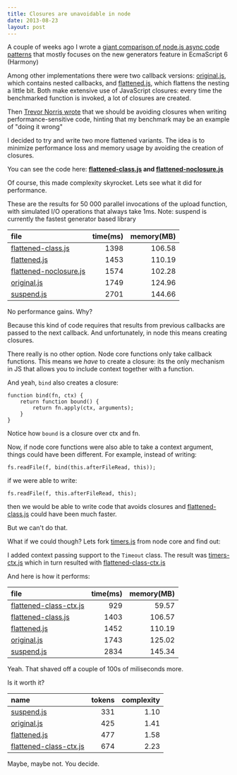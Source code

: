 ```yaml
---
title: Closures are unavoidable in node
date: 2013-08-23
layout: post
---
```


A couple of weeks ago I wrote a [giant comparison of node.js async code 
patterns](/posts/analysis-generators-and-other-async-patterns-node.html) that 
mostly focuses on the new generators feature in EcmaScript 6 (Harmony)

Among other implementations there were two callback versions: [original.js], 
which contains nested callbacks, and [flattened.js], which flattens the nesting a
little bit. Both make extensive use of JavaScript closures: every time
the benchmarked function is invoked, a lot of closures are created.

Then [Trevor Norris wrote](http://blog.trevnorris.com/2013/08/long-live-callbacks.html)
that we should be avoiding closures when writing performance-sensitive code,
hinting that my benchmark may be an example of "doing it wrong"

I decided to try and write two more flattened variants. The idea is to 
minimize performance loss and memory usage by avoiding the creation of closures.

You can see the code here: **[flattened-class.js] and [flattened-noclosure.js]**

Of course, this made complexity skyrocket. Lets see what it did for performance.

These are the results for 50 000 parallel invocations of the upload function, 
with simulated I/O operations that always take 1ms. Note: suspend is currently 
the fastest generator based library

| file                     | time(ms) | memory(MB) |
|:-------------------------|---------:|-----------:|
| [flattened-class.js]     |     1398 |     106.58 |
| [flattened.js]           |     1453 |     110.19 |
| [flattened-noclosure.js] |     1574 |     102.28 |
| [original.js]            |     1749 |     124.96 |
| [suspend.js]             |     2701 |     144.66 |


No performance gains. Why?

Because this kind of code requires that results from previous callbacks are 
passed to the next callback. And unfortunately, in node this means creating 
closures. 

There really is no other option. Node core functions only take callback 
functions. This means we *have* to create a closure: its the only mechanism in 
JS that allows you to include context together with a function.

And yeah, `bind` also creates a closure:

    function bind(fn, ctx) {
        return function bound() {
            return fn.apply(ctx, arguments);
        }
    }

Notice how `bound` is a closure over ctx and fn. 

Now, if node core functions were also able to take a context argument, things 
could have been different. For example, instead of writing:

    fs.readFile(f, bind(this.afterFileRead, this));

if we were able to write:
    
    fs.readFile(f, this.afterFileRead, this);

then we would be able to write code that avoids closures and 
[flattened-class.js] could have been much faster. 

But we can't do that.

What if we could though? Lets fork 
[timers.js](https://github.com/joyent/node/blob/master/lib/timers.js) from 
node core and find out:

I added context passing support to the `Timeout` class. The result was 
[timers-ctx.js](//github.com/spion/async-compare/blob/master/lib/timers-ctx.js) 
which in turn resulted with [flattened-class-ctx.js]

And here is how it performs:

| file                     | time(ms) | memory(MB) |
|:-------------------------|---------:|-----------:|
| [flattened-class-ctx.js] |      929 |      59.57 |
| [flattened-class.js]     |     1403 |     106.57 |
| [flattened.js]           |     1452 |     110.19 |
| [original.js]            |     1743 |     125.02 |
| [suspend.js]             |     2834 |     145.34 |


Yeah. That shaved off a couple of 100s of miliseconds more. 

Is it worth it?

| name                     | tokens | complexity |
|:-------------------------|-------:|-----------:|
| [suspend.js]             |    331 |       1.10 |
| [original.js]            |    425 |       1.41 |
| [flattened.js]           |    477 |       1.58 |
| [flattened-class-ctx.js] |    674 |       2.23 |

Maybe, maybe not. You decide.

[suspend.js]: //github.com/spion/async-compare/blob/master/examples/suspend.js
[original.js]: //github.com/spion/async-compare/blob/master/examples/original.js
[flattened.js]: //github.com/spion/async-compare/blob/master/examples/flattened.js
[flattened-class.js]: //github.com/spion/async-compare/blob/master/examples/flattened-class.js
[flattened-noclosure.js]: //github.com/spion/async-compare/blob/master/examples/flattened-noclosure.js
[flattened-class-ctx.js]: //github.com/spion/async-compare/blob/master/examples/flattened-class-ctx.js
